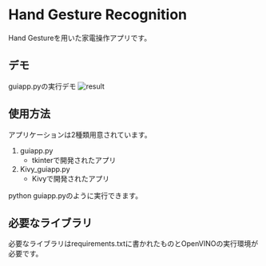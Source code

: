 # Hand Gesture Recognition
Hand Gestureを用いた家電操作アプリです。

## デモ
guiapp.pyの実行デモ
![result](https:/github.com/appleyuta/Hand-Gesture-Recognition/blob/main/demo.gif)

## 使用方法
アプリケーションは2種類用意されています。
1. guiapp.py
   - tkinterで開発されたアプリ
2. Kivy_guiapp.py
   - Kivyで開発されたアプリ

python guiapp.pyのように実行できます。

## 必要なライブラリ
必要なライブラリはrequirements.txtに書かれたものとOpenVINOの実行環境が必要です。